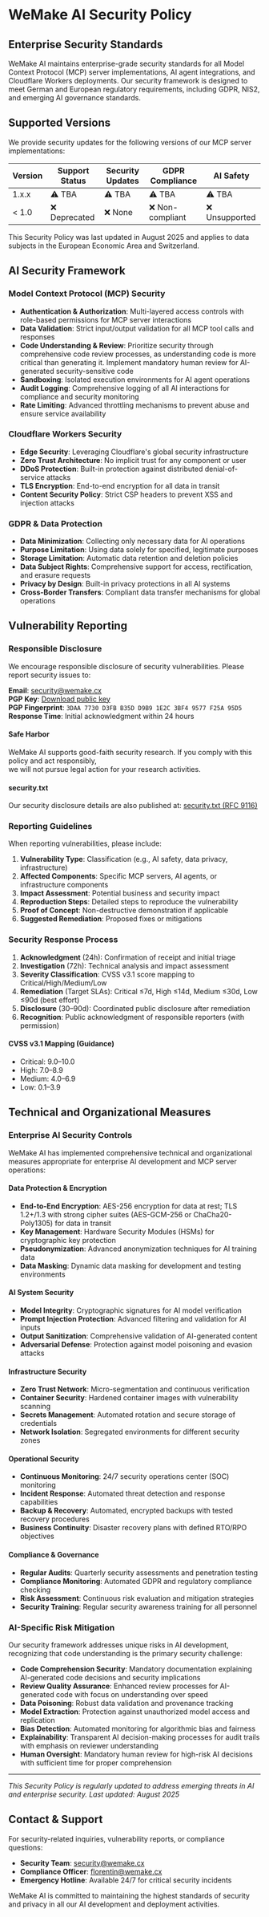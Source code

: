 # WeMake AI Security Policy

## Enterprise Security Standards

WeMake AI maintains enterprise-grade security standards for all Model Context Protocol (MCP) server implementations, AI
agent integrations, and Cloudflare Workers deployments. Our security framework is designed to meet German and European
regulatory requirements, including GDPR, NIS2, and emerging AI governance standards.

## Supported Versions

We provide security updates for the following versions of our MCP server implementations:

| Version | Support Status | Security Updates | GDPR Compliance  | AI Safety      |
| ------- | -------------- | ---------------- | ---------------- | -------------- |
| 1.x.x   | ⚠️ TBA         | ⚠️ TBA           | ⚠️ TBA           | ⚠️ TBA         |
| < 1.0   | ❌ Deprecated  | ❌ None          | ❌ Non-compliant | ❌ Unsupported |

This Security Policy was last updated in August 2025 and applies to data subjects in the European Economic Area and
Switzerland.

## AI Security Framework

### Model Context Protocol (MCP) Security

- **Authentication & Authorization**: Multi-layered access controls with role-based permissions for MCP server
  interactions
- **Data Validation**: Strict input/output validation for all MCP tool calls and responses
- **Code Understanding & Review**: Prioritize security through comprehensive code review processes, as understanding
  code is more critical than generating it. Implement mandatory human review for AI-generated security-sensitive code
- **Sandboxing**: Isolated execution environments for AI agent operations
- **Audit Logging**: Comprehensive logging of all AI interactions for compliance and security monitoring
- **Rate Limiting**: Advanced throttling mechanisms to prevent abuse and ensure service availability

### Cloudflare Workers Security

- **Edge Security**: Leveraging Cloudflare's global security infrastructure
- **Zero Trust Architecture**: No implicit trust for any component or user
- **DDoS Protection**: Built-in protection against distributed denial-of-service attacks
- **TLS Encryption**: End-to-end encryption for all data in transit
- **Content Security Policy**: Strict CSP headers to prevent XSS and injection attacks

### GDPR & Data Protection

- **Data Minimization**: Collecting only necessary data for AI operations
- **Purpose Limitation**: Using data solely for specified, legitimate purposes
- **Storage Limitation**: Automatic data retention and deletion policies
- **Data Subject Rights**: Comprehensive support for access, rectification, and erasure requests
- **Privacy by Design**: Built-in privacy protections in all AI systems
- **Cross-Border Transfers**: Compliant data transfer mechanisms for global operations

## Vulnerability Reporting

### Responsible Disclosure

We encourage responsible disclosure of security vulnerabilities. Please report security issues to:

**Email**: [security@wemake.cx](mailto:security@wemake.cx)  
**PGP Key**: [Download public key](https://wemake.cx/.well-known/pgp-key.asc)  
**PGP Fingerprint**: `3DAA 7730 D3FB B35D D9B9 1E2C 3BF4 9577 F25A 95D5`  
**Response Time**: Initial acknowledgment within 24 hours

#### Safe Harbor

WeMake AI supports good-faith security research. If you comply with this policy and act responsibly,  
we will not pursue legal action for your research activities.

#### security.txt

Our security disclosure details are also published at:
[security.txt (RFC 9116)](https://wemake.cx/.well-known/security.txt)

### Reporting Guidelines

When reporting vulnerabilities, please include:

1. **Vulnerability Type**: Classification (e.g., AI safety, data privacy, infrastructure)
2. **Affected Components**: Specific MCP servers, AI agents, or infrastructure components
3. **Impact Assessment**: Potential business and security impact
4. **Reproduction Steps**: Detailed steps to reproduce the vulnerability
5. **Proof of Concept**: Non-destructive demonstration if applicable
6. **Suggested Remediation**: Proposed fixes or mitigations

### Security Response Process

1. **Acknowledgment** (24h): Confirmation of receipt and initial triage
2. **Investigation** (72h): Technical analysis and impact assessment
3. **Severity Classification**: CVSS v3.1 score mapping to Critical/High/Medium/Low
4. **Remediation** (Target SLAs): Critical ≤7d, High ≤14d, Medium ≤30d, Low ≤90d (best effort)
5. **Disclosure** (30–90d): Coordinated public disclosure after remediation
6. **Recognition**: Public acknowledgment of responsible reporters (with permission)

#### CVSS v3.1 Mapping (Guidance)

- Critical: 9.0–10.0
- High: 7.0–8.9
- Medium: 4.0–6.9
- Low: 0.1–3.9

## Technical and Organizational Measures

### Enterprise AI Security Controls

WeMake AI has implemented comprehensive technical and organizational measures appropriate for enterprise AI development
and MCP server operations:

#### Data Protection & Encryption

- **End-to-End Encryption**: AES-256 encryption for data at rest; TLS 1.2+/1.3 with strong cipher suites (AES-GCM-256 or
  ChaCha20-Poly1305) for data in transit
- **Key Management**: Hardware Security Modules (HSMs) for cryptographic key protection
- **Pseudonymization**: Advanced anonymization techniques for AI training data
- **Data Masking**: Dynamic data masking for development and testing environments

#### AI System Security

- **Model Integrity**: Cryptographic signatures for AI model verification
- **Prompt Injection Protection**: Advanced filtering and validation for AI inputs
- **Output Sanitization**: Comprehensive validation of AI-generated content
- **Adversarial Defense**: Protection against model poisoning and evasion attacks

#### Infrastructure Security

- **Zero Trust Network**: Micro-segmentation and continuous verification
- **Container Security**: Hardened container images with vulnerability scanning
- **Secrets Management**: Automated rotation and secure storage of credentials
- **Network Isolation**: Segregated environments for different security zones

#### Operational Security

- **Continuous Monitoring**: 24/7 security operations center (SOC) monitoring
- **Incident Response**: Automated threat detection and response capabilities
- **Backup & Recovery**: Automated, encrypted backups with tested recovery procedures
- **Business Continuity**: Disaster recovery plans with defined RTO/RPO objectives

#### Compliance & Governance

- **Regular Audits**: Quarterly security assessments and penetration testing
- **Compliance Monitoring**: Automated GDPR and regulatory compliance checking
- **Risk Assessment**: Continuous risk evaluation and mitigation strategies
- **Security Training**: Regular security awareness training for all personnel

### AI-Specific Risk Mitigation

Our security framework addresses unique risks in AI development, recognizing that code understanding is the primary
security challenge:

- **Code Comprehension Security**: Mandatory documentation explaining AI-generated code decisions and security
  implications
- **Review Quality Assurance**: Enhanced review processes for AI-generated code with focus on understanding over speed
- **Data Poisoning**: Robust data validation and provenance tracking
- **Model Extraction**: Protection against unauthorized model access and replication
- **Bias Detection**: Automated monitoring for algorithmic bias and fairness
- **Explainability**: Transparent AI decision-making processes for audit trails with emphasis on reviewer understanding
- **Human Oversight**: Mandatory human review for high-risk AI decisions with sufficient time for proper comprehension

---

_This Security Policy is regularly updated to address emerging threats in AI and enterprise security. Last updated:
August 2025_

## Contact & Support

For security-related inquiries, vulnerability reports, or compliance questions:

- **Security Team**: [security@wemake.cx](mailto:security@wemake.cx)
- **Compliance Officer**: [florentin@wemake.cx](mailto:florentin@wemake.cx)
- **Emergency Hotline**: Available 24/7 for critical security incidents

WeMake AI is committed to maintaining the highest standards of security and privacy in all our AI development and
deployment activities.

